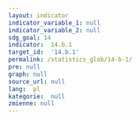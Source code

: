 ```yaml
---
layout: indicator
indicator_variable_1: null
indicator_variable_2: null
sdg_goal: 14
indicator:  14.b.1
target_id:  '14.b.1'
permalink: /statistics_glob/14-b-1/
pre: null
graph: null
source_url: null
lang:  pl
kategorie:  null
zmienne: null
---
```

